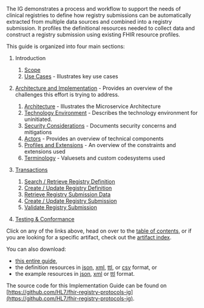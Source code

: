 
The IG demonstrates a process and workflow to support the needs of clinical registries to define how registry submissions can be automatically extracted from multiple data sources and combined into a registry submission. It profiles the definitional resources needed to collect data and construct a registry submission using existing FHIR resource profiles.

This guide is organized into four main sections:
1. Introduction
   1. [Scope](introduction.html)
   2. [Use Cases](usecases.html) - Illustrates key use cases

1. [Architecture and Implementation](overview.html) - Provides an overview of the challenges this effort is trying to address.
   1. [Architecture](architecture.html) - Illustrates the Microservice Architecture
   2. [Technology Environment](technology_environment.html) - Describes the technology environment for uninitiated.
   3. [Security Considerations](security_considerations.html) - Documents security concerns and mitigations
   4. [Actors](actors.html) - Provides an overview of technical components
   5. [Profiles and Extensions](profiles_and_extensions.html) - An overview of the constraints and extensions used
   6. [Terminology](vocabulary.html) - Valuesets and custom codesystems used

2. [Transactions](transactions.html)
   1. [Search / Retrieve Registry Definition ](transaction-SRRD.html)
   2. [Create / Update Registry Definition ](transaction-CURD.html)
   3. [Retrieve Registry Submission Data ](transaction-RRSD.html)
   4. [Create / Update Registry Submission ](transaction-CURS.html)
   5. [Validate Registry Submission ](transaction-VRS.html)

4.  [Testing &amp; Conformance](test_plan.html)



Click on any of the links above, head on over to the [table of contents](toc.html), or
if you are looking for a specific artifact, check out the [artifact index](artifacts.html).

You can also download:

* [this entire guide](full-ig.zip),
* the definition resources in [json](definitions.json.zip), [xml](definitions.xml.zip), [ttl](definitions.ttl.zip), or [csv](csvs.zip) format, or
* the example resources in [json](examples.json.zip), [xml](examples.xml.zip) or [ttl](examples.ttl.zip) format.

The source code for this Implementation Guide can be found on
[https://github.com/HL7/fhir-registry-protocols-ig](https://github.com/HL7/fhir-registry-protocols-ig).


        